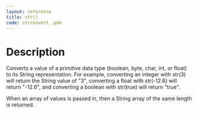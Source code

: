 ```yaml
---
layout: reference
title: str()
code: strconvert_.pde
---
```


# Description

Converts a value of a primitive data type (boolean, byte, char, int, or float) to its String representation. For example, converting an integer with str(3) will return the String value of "3", converting a float with str(-12.6) will return "-12.6", and converting a boolean with str(true) will return "true".

When an array of values is passed in, then a String array of the same length is returned.

